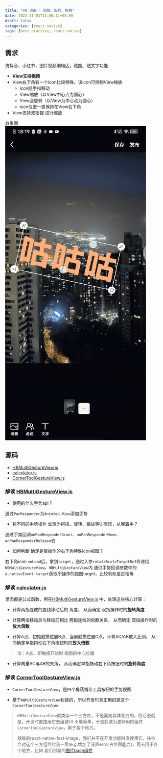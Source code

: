 ```yaml
---
title: "RN 动画 - 缩放、旋转、拖拽"
date: 2023-11-01T12:00:11+08:00
draft: false
categories: [react-native]
tags: [best-practice, react-native]
---
```



## 需求
仿抖音、小红书，图片视频编辑区，贴图、贴文字功能  
* **View支持拖拽**
* View右下角有一个icon比较特殊，该icon可控制View缩放
    * icon随手指移动 
    * View缩放（以View中心点为圆心）  
    * View会旋转（以View为中心点为圆心）  
    * icon位置一直保持在View右下角  
* View支持双指捏 进行缩放

效果图
![multi-gesture](media/16886388606363/multi-gesture.gif)


## 源码
* [HBMultiGestureView.js](./HBMultiGestureView.js)  
* [calculator.js](./calculator.js) 
* [CornerToolGestureView.js](./CornerToolGestureView.js)

### 解读 [HBMultiGestureView.js](./HBMultiGestureView.js)  

* 使用的什么手势api？  

通过`PanResponder`为`Animted.View`添加手势

* 将不同的手势操作 处理为拖拽、旋转、缩放等UI表现，从哪着手？  

通过手势回调`onPanResponderGrant`、`onPanResponderMove`、`onPanResponderRelease`去

* 如何判断 确定是否操作的右下角特殊icon视图？  

右下角icon `onLoad`后，拿到`target`，通过入参`rotateScaleTargetRef`传递给`HBMultiGestureView`，`HBMultiGestureView`内 通过手势回调参数中的`e.nativeEvent.target`获取所操作的视图target，比较判断是否相等


### 解读 [calculator.js](./calculator.js) 

里面都是公式函数，用在[HBMultiGestureView.js](./HBMultiGestureView.js) 中，处理这些核心计算：

* 计算两指连成的直线移动后的 角度， 从而确定 双指操作时的**旋转角度**

* 计算两指移动后与移动前相比 两指连线的倍数关系， 从而确定 双指操作时的**放大倍数**

* 计算A点、初始触摸位置B点、当前触摸位置C点，计算AC/AB放大比例， 从而确定单指拖动右下角按钮时的**放大倍数**  
> 注：A点，即触摸开始时 视图的中心位置

* 计算向量AC与AB的夹角， 从而确定单指拖动右下角按钮时的**旋转角度**


### 解读 [CornerToolGestureView.js](./CornerToolGestureView.js)

* `CornerToolGestureView`，是四个角落携带工具按钮的手势视图 

* 基于`HBMultiGestureView`封装的，所以开发时真正用的是这个`CornerToolGestureView`  

> `HBMultiGestureView`就类似一个三方库，不是面向具体业务的，俗话说就是，开发时直接用它去组装UI 不够简单，于是封装为更好用的组件`CornerToolGestureView`，用于各个地方。
> 
> 就像是react-native-fast-image，我们并不在开发功能时直接用它，往往会对这个三方组件封装一层(e.g.增加了设置error占位图能力)，再去用于各个地方，比如 我们封装的[图片base组件](../base-components/#图片base组件)






